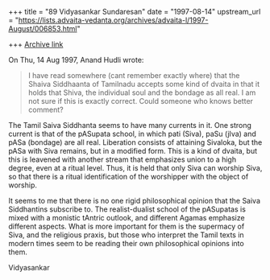 +++
title = "89 Vidyasankar Sundaresan"
date = "1997-08-14"
upstream_url = "https://lists.advaita-vedanta.org/archives/advaita-l/1997-August/006853.html"

+++
[Archive link](https://lists.advaita-vedanta.org/archives/advaita-l/1997-August/006853.html)

On Thu, 14 Aug 1997, Anand Hudli wrote:

>   I have read somewhere (cant remember exactly where) that the Shaiva
>   Siddhaanta of Tamilnadu accepts some kind of dvaita in that it holds that
>   Shiva, the individual soul and the bondage as all real. I am not sure if
>   this is exactly correct. Could someone who knows better comment?

The Tamil Saiva Siddhanta seems to have many currents in it. One strong
current is that of the pASupata school, in which pati (Siva), paSu (jIva)
and pASa (bondage) are all real. Liberation consists of attaining
Sivaloka, but the pASa with Siva remains, but in a modified form. This is
a kind of dvaita, but this is leavened with another stream that emphasizes
union to a high degree, even at a ritual level. Thus, it is held that only
Siva can worship Siva, so that there is a ritual identification of the
worshipper with the object of worship.

It seems to me that there is no one rigid philosophical opinion that the
Saiva Siddhantins subscribe to. The realist-dualist school of the
pASupatas is mixed with a monistic tAntric outlook, and different Agamas
emphasize different aspects. What is more important for them is the
supermacy of Siva, and the religious praxis, but those who interpret the
Tamil texts in modern times seem to be reading their own philosophical
opinions into them.

Vidyasankar

